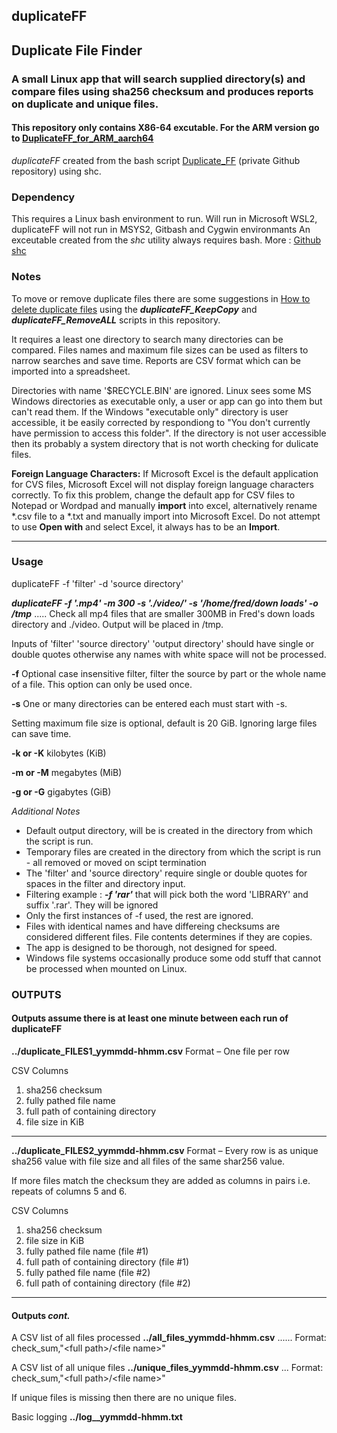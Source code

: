 ## duplicateFF    
## Duplicate File Finder
### A small Linux app that will search supplied directory(s) and compare files using sha256 checksum and produces reports on duplicate and unique files.      

#### This repository only contains X86-64 excutable.  For the ARM version go to [DuplicateFF_for_ARM_aarch64](https://github.com/Jim-JMCD/DuplicateFF_for_ARM_aarch64)

*duplicateFF* created from the bash script [Duplicate_FF](https://github.com/Jim-JMCD/Duplicate-File-Finder) (private Github repository) using shc. 

### Dependency
This requires a Linux bash environment to run. Will run in Microsoft WSL2, duplicateFF will not run in MSYS2, Gitbash and Cygwin environmants
An exceutable created from the *shc* utility always requires bash. More : [Github shc](https://github.com/neurobin/shc)   
                                                                              
### Notes

To move or remove duplicate files there are some suggestions in [How to delete duplicate files](https://github.com/Jim-JMCD/DuplicateFF/blob/main/How%20to%20delete%20duplicate%20files.md) using the **_duplicateFF_KeepCopy_** and **_duplicateFF_RemoveALL_** scripts in this repository.

It requires a least one directory to search many directories can be compared.  Files names and maximum file sizes can be used as filters to narrow searches and save time. Reports are CSV format which can be imported into a spreadsheet. 

Directories with name '$RECYCLE.BIN' are ignored. Linux sees some MS Windows directories as executable only, a user or app can go into them but can't read them. If the Windows "executable only" directory is user accessible, it be easily corrected by respondiong to "You don't currently have permission to access this folder".  If the directory is not user accessible then its probably a system directory that is not worth checking for dulicate files.  

__Foreign Language Characters:__ If Microsoft Excel is the default application for CVS files, Microsoft Excel will not display foreign language characters correctly.  To fix this problem, change the default app for CSV files to Notepad or Wordpad and manually __import__ into excel, alternatively rename *.csv file to a *.txt and manually import into Microsoft Excel. Do not attempt to use __Open with__ and select Excel, it always has to be an __Import__.   
  
__________________________________________________________________________________________

### Usage 
duplicateFF -f 'filter' -d 'source directory' 

**_duplicateFF -f '.mp4' -m 300 -s './video/' -s '/home/fred/down loads' -o /tmp_** ..... Check all mp4 files that are smaller 300MB in Fred's down loads directory and ./video. Output will be placed in /tmp.   

Inputs of 'filter' 'source directory' 'output directory' should have single or double quotes otherwise any names with white space will not be processed.


**-f** Optional case insensitive filter, filter the source by part or the whole name of a file. This option can only be used once.

**-s** One or many directories can be entered each must start with -s.  

Setting maximum file size is optional, default is 20 GiB.  Ignoring large files can save time.

**-k or -K** kilobytes (KiB)

**-m or -M** megabytes (MiB)

**-g or -G** gigabytes (GiB)
    
_Additional Notes_
* Default output directory, will be is created in the directory from which the script is run.
* Temporary files are created in the directory from which the script is run - all removed or moved on scipt termination
* The 'filter' and 'source directory' require single or double quotes for spaces in the filter and directory input.
* Filtering example : **_-f 'rar'_** that will pick both the word 'LIBRARY' and suffix '.rar'.  They will be ignored
*  Only the first instances of -f used, the rest are ignored.
* Files with identical names and have differeing checksums are considered different files. File contents determines if they are copies.   
* The app is designed to be thorough, not designed for speed.
* Windows file systems occasionally produce some odd stuff that cannot be processed when mounted on Linux.

### OUTPUTS 

#### Outputs assume there is at least one minute between each run of duplicateFF

__../duplicate_FILES1_yymmdd-hhmm.csv__  Format – One file per row

CSV Columns 
1. sha256 checksum
2. fully pathed file name
3. full path of containing directory
4. file size in KiB
------------------------------------

__../duplicate_FILES2_yymmdd-hhmm.csv__  Format – Every row is as unique sha256 value with file size and all files of the same shar256 value. 

If more files match the checksum they are added as columns in <file> <directory> pairs i.e. repeats of columns 5 and 6.  

CSV Columns
1. sha256 checksum
2. file size in KiB 
3. fully pathed file name (file #1)
4. full path of containing directory (file #1)
5. fully pathed file name (file #2)
6. full path of containing directory (file #2)
------------------------------------
#### Outputs _cont._
A CSV list of all files processed __../all_files_yymmdd-hhmm.csv__   ...... Format: check_sum,\"\<full path\>\/\<file name\>\"

A CSV list of all unique files  __../unique_files_yymmdd-hhmm.csv__  ... Format: check_sum,\"\<full path\>\/\<file name\>\"

If unique files is missing then there are no unique files.

Basic logging __../log__yymmdd-hhmm.txt__  


   


